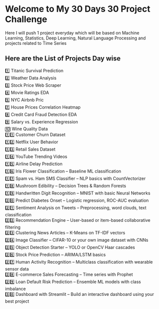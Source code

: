 # Welcome to My 30 Days 30 Project Challenge
Here I will push 1 project everyday which will be based on Machine Learning, Statistics, Deep Learning, Natural Language Processing and projects related to Time Series

## Here are the List of Projects Day wise

1️⃣ Titanic Survival Prediction<br>
2️⃣ Weather Data Analysis<br>
3️⃣ Stock Price Web Scraper<br>
4️⃣ Movie Ratings EDA<br>
5️⃣ NYC Airbnb Pric<br>
7️⃣ House Prices Correlation Heatmap<br> 
8️⃣ Credit Card Fraud Detection EDA<br>
9️⃣ Salary vs. Experience Regression<br>
🔟 Wine Quality Data<br>
1️⃣1️⃣ Customer Churn Dataset<br>
1️⃣2️⃣ Netflix User Behavior<br>
1️⃣3️⃣ Retail Sales Dataset<br>
1️⃣4️⃣ YouTube Trending Videos<br> 
1️⃣5️⃣ Airline Delay Prediction<br>
1️⃣6️⃣ Iris Flower Classification – Baseline ML classification<br>
1️⃣7️⃣ Spam vs. Ham SMS Classifier – NLP basics with CountVectorizer<br>
1️⃣8️⃣ Mushroom Edibility – Decision Trees & Random Forests<br>
1️⃣9️⃣ Handwritten Digit Recognition – MNIST with basic Neural Networks<br>
2️⃣0️⃣ Predict Diabetes Onset – Logistic regression, ROC-AUC evaluation<br>
2️⃣1️⃣ Sentiment Analysis on Tweets – Preprocessing, word clouds, text classification<br>
2️⃣2️⃣ Recommendation Engine – User-based or item-based collaborative filtering<br>
2️⃣3️⃣ Clustering News Articles – K-Means on TF-IDF vectors<br>
2️⃣4️⃣ Image Classifier – CIFAR-10 or your own image dataset with CNNs<br>
2️⃣5️⃣ Object Detection Starter – YOLO or OpenCV Haar cascades<br>
2️⃣6️⃣ Stock Price Prediction – ARIMA/LSTM basics<br>
2️⃣7️⃣ Human Activity Recognition – Multiclass classification with wearable sensor data<br>
2️⃣8️⃣ E-commerce Sales Forecasting – Time series with Prophet<br>
2️⃣9️⃣ Loan Default Risk Prediction – Ensemble ML models with class imbalance<br>
3️⃣0️⃣ Dashboard with Streamlit – Build an interactive dashboard using your best project<br>


